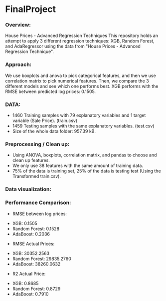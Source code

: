 # FinalProject
### Overview:
House Prices - Advanced Regression Techniques
This repository holds an attempt to apply 3 different regression techniques: XGB, Random Forest, and AdaRegressor using the data from "House Prices - Advanced Regression Technique".

### Approach:
We use boxplots and anova to pick categorical features, and then we use correlation matrix to pick numerical features. Then, we compare the 3 different models and see which one performs best. XGB performs with the RMSE between predicted log prices: 0.1505.

### DATA:
- 1460 Training samples with 79 explanatory variables and 1 target variable (Sale Price). (train.csv)
- 1459 Testing samples with the same explanatory variables. (test.csv)
- Size of the whole data folder: 957.39 kB.

### Preprocessing / Clean up:
- Using ANOVA, boxplots, correlation matrix, and pandas to choose and clean up features.
- We only use 38 features with the same amount of training data.
- 75% of the data is training set, 25% of the data is testing test (Using the Transformed train.csv).

### Data visualization:

### Performance Comparison:
- RMSE between log prices:
+ XGB: 0.1505
+ Random Forest: 0.1528
+ AdaBoost: 0.2036

- RMSE Actual Prices:
+ XGB: 30352.2563
+ Random Forest: 29835.2760
+ AdaBoost: 38260.0632

- R2 Actual Price:
+ XGB: 0.8685
+ Random Forest: 0.8729
+ AdaBoost: 0.7910

